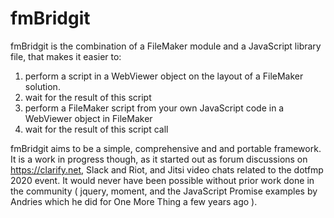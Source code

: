 # fmBridgit

fmBridgit is the combination of a FileMaker module and a JavaScript library file, that makes it easier to:
1. perform a script in a WebViewer object on the layout of a FileMaker solution.
2. wait for the result of this script
3. perform a FileMaker script from your own JavaScript code in a WebViewer object in FileMaker
4. wait for the result of this script call

fmBridgit aims to be a simple, comprehensive and and portable framework.
It is a work in progress though, as it started out as forum discussions on https://clarify.net, Slack and Riot, and Jitsi video chats related to the dotfmp 2020 event.
It would never have been possible without prior work done in the community ( jquery, moment, and the JavaScript Promise examples by Andries which he did for One More Thing a few years ago ).


